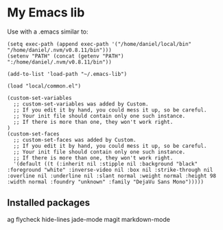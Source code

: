 # My Emacs lib

Use with a .emacs similar to:

    (setq exec-path (append exec-path '("/home/daniel/local/bin" "/home/daniel/.nvm/v0.8.11/bin")))
    (setenv "PATH" (concat (getenv "PATH") ":/home/daniel/.nvm/v0.8.11/bin"))
        
    (add-to-list 'load-path "~/.emacs-lib")
        
    (load "local/common.el")
        
    (custom-set-variables
      ;; custom-set-variables was added by Custom.
      ;; If you edit it by hand, you could mess it up, so be careful.
      ;; Your init file should contain only one such instance.
      ;; If there is more than one, they won't work right.
    )
    (custom-set-faces
      ;; custom-set-faces was added by Custom.
      ;; If you edit it by hand, you could mess it up, so be careful.
      ;; Your init file should contain only one such instance.
      ;; If there is more than one, they won't work right.
      '(default ((t (:inherit nil :stipple nil :background "black" :foreground "white" :inverse-video nil :box nil :strike-through nil :overline nil :underline nil :slant normal :weight normal :height 98 :width normal :foundry "unknown" :family "DejaVu Sans Mono")))))


## Installed packages

ag
flycheck
hide-lines
jade-mode
magit
markdown-mode
